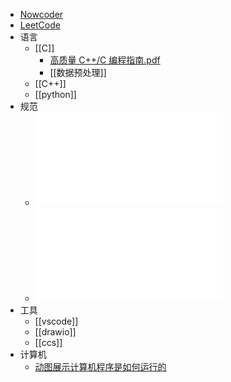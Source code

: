 - [Nowcoder](https://www.nowcoder.com/)
- [LeetCode](https://leetcode.cn/)
- 语言
	- [[C]]
		- [高质量 C++/C 编程指南.pdf](https://sumcu.suda.edu.cn/_upload/article/files/65/0a/92c29dec4862bddcfda72becb47d/96d98800-ba86-440a-8c68-4cb645a18ffe.pdf)
		- [[数据预处理]]
	- [[C++]]
	- [[python]]
- 规范
	- ![MISRA_C_2012浅析_恒润.pdf](../assets/MISRA_C_2012浅析_恒润_1729733128952_0.pdf)
	- ![MISRA_Compliance_2020.pdf](../assets/MISRA_Compliance_2020_1729733193469_0.pdf)
- 工具
	- [[vscode]]
	- [[drawio]]
	- [[ccs]]
- 计算机
	- [动图展示计算机程序是如何运行的](https://mp.weixin.qq.com/s?__biz=Mzg3ODU3Nzk3MQ==&mid=2247511410&idx=2&sn=f393e3c9eb0ffafd617ef8d0ca3a6585&chksm=cf137d2ef864f4388247b3a77b5c70f9b91651e01d6f16efedca47d30f6773229b7f9c671a97&mpshare=1&scene=1&srcid=0622RCoLmhOyIbDhrNnYhzjW&sharer_shareinfo=df38b619c48933516ddde58560408ec4&sharer_shareinfo_first=df38b619c48933516ddde58560408ec4)